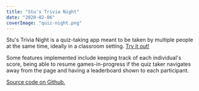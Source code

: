 ```yaml
---
title: "Stu's Trivia Night"
date: "2020-02-06"
coverImage: "quiz-night.png"
---
```


Stu's Trivia Night is a quiz-taking app meant to be taken by multiple people at the same time, ideally in a classroom setting. [Try it out!](https://project-2-quiz.herokuapp.com/)

Some features implemented include keeping track of each individual's score, being able to resume games-in-progress if the quiz taker navigates away from the page and having a leaderboard shown to each participant.

[Source code on Github.](https://github.com/LaustinSpayce/quiz-project-2)
